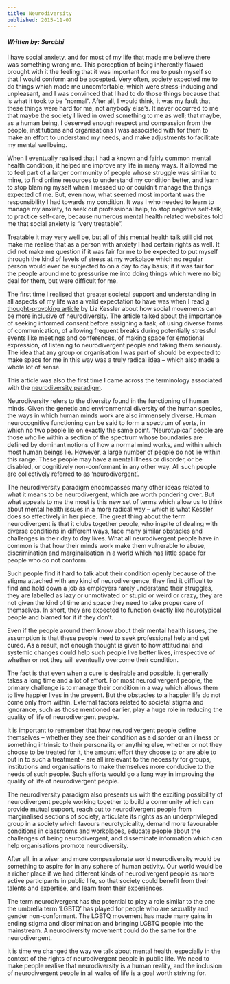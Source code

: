```yaml
---
title: Neurodiversity
published: 2015-11-07
---
```


#### *Written by: Surabhi*

I have social anxiety, and for most of my life that made me believe there was something wrong me. This perception of being inherently flawed brought with it the feeling that it was important for me to push myself so that I would conform and be accepted. Very often, society expected me to do things which made me uncomfortable, which were stress-inducing and unpleasant, and I was convinced that I had to do those things because that is what it took to be “normal”. After all, I would think, it was my fault that these things were hard for me, not anybody else’s. It never occurred to me that maybe the society I lived in owed something to me as well; that maybe, as a human being, I deserved enough respect and compassion from the people, institutions and organisations I was associated with for them to make an effort to understand my needs, and make adjustments to facilitate my mental wellbeing.

When I eventually realised that I had a known and fairly common mental health condition, it helped me improve my life in many ways. It allowed me to feel part of a larger community of people whose struggle was similar to mine, to find online resources to understand my condition better, and learn to stop blaming myself when I messed up or couldn’t manage the things expected of me. But, even now, what seemed most important was the responsibility I had towards my condition. It was I who needed to learn to manage my anxiety, to seek out professional help, to stop negative self-talk, to practice self-care, because numerous mental health related websites told me that social anxiety is “very treatable”.

Treatable it may very well be, but all of this mental health talk still did not make me realise that as a person with anxiety I had certain rights as well. It did not make me question if it was fair for me to be expected to put myself through the kind of levels of stress at my workplace which no regular person would ever be subjected to on a day to day basis; if it was fair for the people around me to pressurise me into doing things which were no big deal for them, but were difficult for me.

The first time I realised that greater societal support and understanding in all aspects of my life was a valid expectation to have was when I read [a thought-provoking article][1] by Liz Kessler about how social movements can be more inclusive of neurodiversity. The article talked about the importance of seeking informed consent before assigning a task, of using diverse forms of communication, of allowing frequent breaks during potentially stressful events like meetings and conferences, of making space for emotional expression, of listening to neurodivergent people and taking them seriously. The idea that any group or organisation I was part of should be expected to make space for me in this way was a truly radical idea – which also made a whole lot of sense.

This article was also the first time I came across the terminology associated with the [neurodiversity paradigm][2].

Neurodiversity refers to the diversity found in the functioning of human minds. Given the genetic and environmental diversity of the human species, the ways in which human minds work are also immensely diverse. Human neurocognitive functioning can be said to form a spectrum of sorts, in which no two people lie on exactly the same point. ‘Neurotypical’ people are those who lie within a section of the spectrum whose boundaries are defined by dominant notions of how a normal mind works, and within which most human beings lie. However, a large number of people do not lie within this range. These people may have a mental illness or disorder, or be disabled, or cognitively non-conformant in any other way. All such people are collectively referred to as ‘neurodivergent’.

The neurodiversity paradigm encompasses many other ideas related to what it means to be neurodivergent, which are worth pondering over. But what appeals to me the most is this new set of terms which allow us to think about mental health issues in a more radical way – which is what Kessler does so effectively in her piece. The great thing about the term neurodivergent is that it clubs together people, who inspite of dealing with diverse conditions in different ways, face many similar obstacles and challenges in their day to day lives. What all neurodivergent people have in common is that how their minds work make them vulnerable to abuse, discrimination and marginalisation in a world which has little space for people who do not conform.

Such people find it hard to talk abut their condition openly because of the stigma attached with any kind of neurodivergence, they find it difficult to find and hold down a job as employers rarely understand their struggles, they are labelled as lazy or unmotivated or stupid or weird or crazy, they are not given the kind of time and space they need to take proper care of themselves. In short, they are expected to function exactly like neurotypical people and blamed for it if they don’t.

Even if the people around them know about their mental health issues, the assumption is that these people need to seek professional help and get cured. As a result, not enough thought is given to how attitudinal and systemic changes could help such people live better lives, irrespective of whether or not they will eventually overcome their condition.

The fact is that even when a cure is desirable and possible, it generally takes a long time and a lot of effort. For most neurodivergent people, the primary challenge is to manage their condition in a way which allows them to live happier lives in the present. But the obstacles to a happier life do not come only from within. External factors related to societal stigma and ignorance, such as those mentioned earlier, play a huge role in reducing the quality of life of neurodivergent people.

It is important to remember that how neurodivergent people define themselves – whether they see their condition as a disorder or an illness or something intrinsic to their personality or anything else, whether or not they choose to be treated for it, the amount effort they choose to or are able to put in to such a treatment – are all irrelevant to the necessity for groups, institutions and organisations to make themselves more conducive to the needs of such people. Such efforts would go a long way in improving the quality of life of neurodivergent people.

The neurodiversity paradigm also presents us with the exciting possibility of neurodivergent people working together to build a community which can provide mutual support, reach out to neurodivergent people from marginalised sections of society, articulate its rights as an underprivileged group in a society which favours neurotypicality, demand more favourable conditions in classrooms and workplaces, educate people about the challenges of being neurodivergent, and disseminate information which can help organisations promote neurodiversity.

After all, in a wiser and more compassionate world neurodiversity would be something to aspire for in any sphere of human activity. Our world would be a richer place if we had different kinds of neurodivergent people as more active participants in public life, so that society could benefit from their talents and expertise, and learn from their experiences.

The term neurodivergent has the potential to play a role similar to the one the umbrella term ‘LGBTQ’ has played for people who are sexuality and gender non-conformant. The LGBTQ movement has made many gains in ending stigma and discrimination and bringing LGBTQ people into the mainstream. A neurodiversity movement could do the same for the neurodivergent.

It is time we changed the way we talk about mental health, especially in the context of the rights of neurodivergent people in public life. We need to make people realise that neurodiversity is a human reality, and the inclusion of neurodivergent people in all walks of life is a goal worth striving for.

[1]:http://everydayfeminism.com/2015/06/neurodiversity-social-justice/

[2]:http://neurocosmopolitanism.com/neurodiversity-some-basic-terms-definitions/

